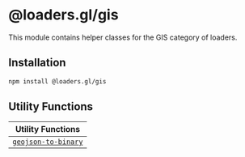 # @loaders.gl/gis

This module contains helper classes for the GIS category of loaders.

## Installation

```bash
npm install @loaders.gl/gis
```

## Utility Functions

| Utility Functions                                                        |
| ------------------------------------------------------------------------ |
| [`geojson-to-binary`](/docs/modules/gis/api-reference/geojson-to-binary) |

